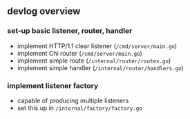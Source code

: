 ## devlog overview
### set-up basic listener, router, handler
- implement HTTP/1.1 clear listener (`/cmd/server/main.go`)
- implement Chi router (`/cmd/server/main.go`)
- implement simple route (`/internal/router/routes.go`)
- implement simple handler (`/internal/router/handlers.go`)

### implement listener factory
- capable of producing multiple listeners
- set this up in `/internal/factory/factory.go`
